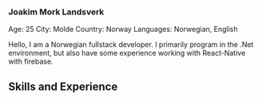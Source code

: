 ### Joakim Mork Landsverk
Age: 25
City: Molde
Country: Norway
Languages: Norwegian, English

Hello, I am a Norwegian fullstack developer.
I primarily program in the .Net environment, but also have some experience working with React-Native with firebase.



## Skills and Experience
